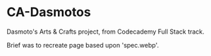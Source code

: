 # CA-Dasmotos

Dasmoto's Arts & Crafts project, from Codecademy Full Stack track.

Brief was to recreate page based upon 'spec.webp'.